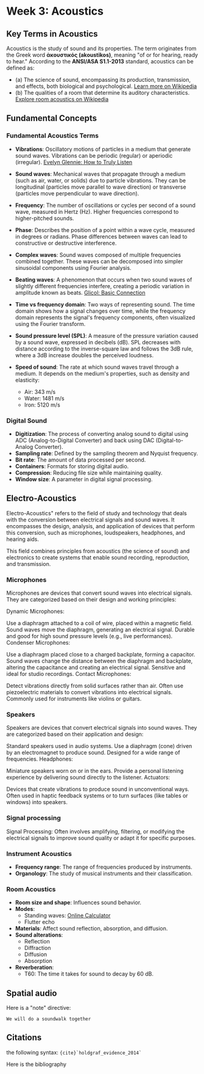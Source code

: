 # Week 3: Acoustics


## Key Terms in Acoustics

Acoustics is the study of sound and its properties. The term originates from the Greek word **ἀκουστικός (akoustikos)**, meaning "of or for hearing, ready to hear." According to the **ANSI/ASA S1.1-2013** standard, acoustics can be defined as:

- (a) The science of sound, encompassing its production, transmission, and effects, both biological and psychological. [Learn more on Wikipedia](https://en.wikipedia.org/wiki/Acoustics)
- (b) The qualities of a room that determine its auditory characteristics. [Explore room acoustics on Wikipedia](https://en.wikipedia.org/wiki/Room_acoustics)

## Fundamental Concepts

### Fundamental Acoustics Terms

- **Vibrations**: Oscillatory motions of particles in a medium that generate sound waves. Vibrations can be periodic (regular) or aperiodic (irregular). [Evelyn Glennie: How to Truly Listen](https://www.ted.com/talks/evelyn_glennie_how_to_truly_listen?subtitle=en)

- **Sound waves**: Mechanical waves that propagate through a medium (such as air, water, or solids) due to particle vibrations. They can be longitudinal (particles move parallel to wave direction) or transverse (particles move perpendicular to wave direction).

- **Frequency**: The number of oscillations or cycles per second of a sound wave, measured in Hertz (Hz). Higher frequencies correspond to higher-pitched sounds.

- **Phase**: Describes the position of a point within a wave cycle, measured in degrees or radians. Phase differences between waves can lead to constructive or destructive interference.

- **Complex waves**: Sound waves composed of multiple frequencies combined together. These waves can be decomposed into simpler sinusoidal components using Fourier analysis.

- **Beating waves**: A phenomenon that occurs when two sound waves of slightly different frequencies interfere, creating a periodic variation in amplitude known as beats. [Glicol: Basic Connection](https://glicol.org/tour#basicconnection)

- **Time vs frequency domain**: Two ways of representing sound. The time domain shows how a signal changes over time, while the frequency domain represents the signal's frequency components, often visualized using the Fourier transform.

- **Sound pressure level (SPL)**: A measure of the pressure variation caused by a sound wave, expressed in decibels (dB). SPL decreases with distance according to the inverse-square law and follows the 3dB rule, where a 3dB increase doubles the perceived loudness.

- **Speed of sound**: The rate at which sound waves travel through a medium. It depends on the medium's properties, such as density and elasticity:
    - Air: 343 m/s
    - Water: 1481 m/s
    - Iron: 5120 m/s

### Digital Sound

- **Digitization**: The process of converting analog sound to digital using ADC (Analog-to-Digital Converter) and back using DAC (Digital-to-Analog Converter).
- **Sampling rate**: Defined by the sampling theorem and Nyquist frequency.
- **Bit rate**: The amount of data processed per second.
- **Containers**: Formats for storing digital audio.
- **Compression**: Reducing file size while maintaining quality.
- **Window size**: A parameter in digital signal processing.

## Electro-Acoustics

Electro-Acoustics" refers to the field of study and technology that deals with the conversion between electrical signals and sound waves. It encompasses the design, analysis, and application of devices that perform this conversion, such as microphones, loudspeakers, headphones, and hearing aids.

This field combines principles from acoustics (the science of sound) and electronics to create systems that enable sound recording, reproduction, and transmission.


### Microphones
Microphones are devices that convert sound waves into electrical signals. They are categorized based on their design and working principles:

Dynamic Microphones:

Use a diaphragm attached to a coil of wire, placed within a magnetic field.
Sound waves move the diaphragm, generating an electrical signal.
Durable and good for high sound pressure levels (e.g., live performances).
Condenser Microphones:

Use a diaphragm placed close to a charged backplate, forming a capacitor.
Sound waves change the distance between the diaphragm and backplate, altering the capacitance and creating an electrical signal.
Sensitive and ideal for studio recordings.
Contact Microphones:

Detect vibrations directly from solid surfaces rather than air.
Often use piezoelectric materials to convert vibrations into electrical signals.
Commonly used for instruments like violins or guitars.

### Speakers
Speakers are devices that convert electrical signals into sound waves. They are categorized based on their application and design:

Standard speakers used in audio systems.
Use a diaphragm (cone) driven by an electromagnet to produce sound.
Designed for a wide range of frequencies.
Headphones:

Miniature speakers worn on or in the ears.
Provide a personal listening experience by delivering sound directly to the listener.
Actuators:

Devices that create vibrations to produce sound in unconventional ways.
Often used in haptic feedback systems or to turn surfaces (like tables or windows) into speakers.

### Signal processing

Signal Processing: Often involves amplifying, filtering, or modifying the electrical signals to improve sound quality or adapt it for specific purposes.


### Instrument Acoustics

- **Frequency range**: The range of frequencies produced by instruments.
- **Organology**: The study of musical instruments and their classification.

### Room Acoustics

- **Room size and shape**: Influences sound behavior.
- **Modes**:
    - Standing waves: [Online Calculator](https://amcoustics.com/tools/amroc?l=300&w=500&h=300&r60=0.6)
    - Flutter echo
- **Materials**: Affect sound reflection, absorption, and diffusion.
- **Sound alterations**:
    - Reflection
    - Diffraction
    - Diffusion
    - Absorption
- **Reverberation**:
    - T60: The time it takes for sound to decay by 60 dB.





## Spatial audio


Here is a "note" directive:

```{Soundwalk}
We will do a soundwalk together
```



## Citations

the following syntax: `` {cite}`holdgraf_evidence_2014` `` 

Here is the bibliography


```{bibliography}
```
